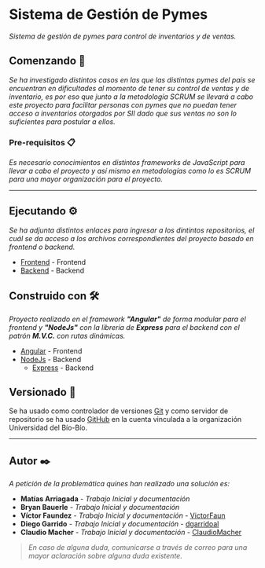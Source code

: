 # Sistema de Gestión de Pymes

_Sistema de gestión de pymes para control de inventarios y de ventas._

## Comenzando 🚀

_Se ha investigado distintos casos en las que las distintas pymes del país se encuentran en dificultades al momento de tener su control de ventas y de inventario, es por eso que junto a la metodología SCRUM se llevará a cabo este proyecto para facilitar personas con pymes que no puedan tener acceso a inventarios otorgados por SII dado que sus ventas no son lo suficientes para postular a ellos._




### Pre-requisitos 📋

_Es necesario conocimientos en distintos frameworks de JavaScript para llevar a cabo el proyecto y así mismo en metodologías como lo es SCRUM para una mayor organización para el proyecto._

---


## Ejecutando ⚙️

_Se ha adjunta distintos enlaces para ingresar a los dintintos repositorios, el cuál se da acceso a los archivos correspondientes del proyecto basado en frontend o backend._

* [Frontend](https://github.com/ClaudioMacher/SistemaGestionDePyme) - Frontend
* [Backend](#) - Backend


## Construido con 🛠️

_Proyecto realizado en el framework **"Angular"** de forma modular para el frontend y **"NodeJs"** con la librería de **Express** para el backend con el patrón **M.V.C.** con rutas dinámicas._

* [Angular](https://www.angular.io/) - Frontend
* [NodeJs](https://nodejs.org/es/) - Backend
  * [Express](https://expressjs.com/es/) - Backend



## Versionado 📌

Se ha usado como controlador de versiones [Git](https://git-scm.com/) y como servidor de repositorio se ha usado [GitHub](https://github.com/) en la cuenta vinculada a la organización Universidad del Bío-Bío.

---
## Autor ✒️

_A petición de la problemática quines han realizado una solución es:_

* **Matías Arriagada** - *Trabajo Inicial y documentación*
* **Bryan Bauerle** - *Trabajo Inicial y documentación*
* **Víctor Faundez** - *Trabajo Inicial y documentación* - [VictorFaun](https://github.com/VictorFaun)
* **Diego Garrido** - *Trabajo Inicial y documentación* - [dgarridoal](https://github.com/dgarridoal)
* **Claudio Macher** - *Trabajo Inicial y documentación* - [ClaudioMacher](https://github.com/ClaudioMacher)

>  _En caso de alguna duda, comunicarse a través de correo para una mayor aclaración sobre alguna duda existente._
